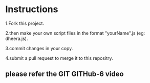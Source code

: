 # Instructions
 1.Fork this project. 
 
 2.then make your own script files in the format "yourName".js (eg: dheera.js).
 
 3.commit changes in your copy.
 
 4.submit a pull request to merge it to this repositry.

## please refer the GIT GITHub-6 video

